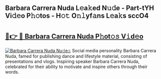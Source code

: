 ## Barbara Carrera Nuda L𝚎a𝚔ed N𝚞𝚍e - Part-tYH Vi𝚍𝚎o P𝚑𝚘tos - H𝚘𝚝 O𝚗𝚕yf𝚊ns L𝚎a𝚔s sccO4

# <h2><a href="http://kfconwj.oniu.top/?m=Barbara+Carrera+Nuda">🔗👉 🔴 Barbara Carrera Nuda P𝚑ot𝚘𝚜 V𝚒d𝚎o</a></h2>

[![Barbara Carrera Nuda Nu𝚍e𝚜](https://i.imgur.com/0qMVB7G.gif)](http://kfconwj.oniu.top/?m=Barbara+Carrera+Nuda)
Social media personality Barbara Carrera Nuda, famed for publishing dance and lifestyle material, consisting of presentations and vlogs. Inspiring speaker Barbara Carrera Nuda, celebrated for their ability to motivate and inspire others through their words.  
